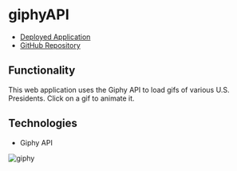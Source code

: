 # giphyAPI

* [Deployed Application](https://findgifs.herokuapp.com/)
* [GitHub Repository](https://github.com/colinmcdaniel/giphyAPI)

## Functionality

This web application uses the Giphy API to load gifs of various U.S. Presidents. Click on a gif to animate it.

## Technologies

* Giphy API

![giphy](https://cloud.githubusercontent.com/assets/18273101/22271680/b30fb018-e24a-11e6-905d-57710080c477.gif)
